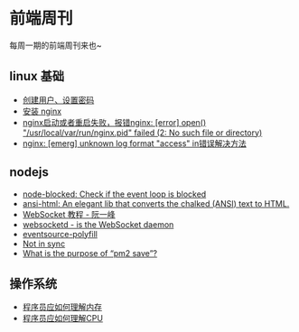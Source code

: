 # 前端周刊
每周一期的前端周刊来也~

## linux 基础

* [创建用户、设置密码](https://blog.csdn.net/li_101357/article/details/69367457)
* [安装 nginx](https://www.cnblogs.com/xxoome/p/5866475.html)
* [nginx启动或者重启失败，报错nginx: [error] open() "/usr/local/var/run/nginx.pid" failed (2: No such file or directory)](https://www.cnblogs.com/fancyLee/p/8931814.html)
* [nginx: [emerg] unknown log format "access" in错误解决方法](https://blog.csdn.net/network_dream/article/details/81328824?utm_medium=distribute.pc_relevant.none-task-blog-BlogCommendFromMachineLearnPai2-2.control&dist_request_id=&depth_1-utm_source=distribute.pc_relevant.none-task-blog-BlogCommendFromMachineLearnPai2-2.control)



## nodejs

* [node-blocked: Check if the event loop is blocked](https://github.com/tj/node-blocked)
* [ansi-html: An elegant lib that converts the chalked (ANSI) text to HTML.](https://www.npmjs.com/package/ansi-html)
* [WebSocket 教程 - 阮一峰](http://www.ruanyifeng.com/blog/2017/05/websocket.html)
* [websocketd - is the WebSocket daemon](http://websocketd.com/)
* [eventsource-polyfill](https://github.com/amvtek/EventSource)
* [Not in sync](https://github.com/Unitech/pm2/issues/4556)
* [What is the purpose of “pm2 save”?](https://stackoverflow.com/questions/35883263/what-is-the-purpose-of-pm2-save)


## 操作系统
* [程序员应如何理解内存](https://mp.weixin.qq.com/s?__biz=MzU2NTYyOTQ4OQ==&mid=2247483829&idx=1&sn=b9c32f56e95bdc229315e2b5ffd365cd&chksm=fcb986ebcbce0ffdc6c087775b895f6a0c0b83c72a91ee5614e253bea005509de8abfab6fc0e&cur_album_id=1433368223499796481&scene=189#rd)
* [程序员应如何理解CPU](https://mp.weixin.qq.com/s?__biz=MzU2NTYyOTQ4OQ==&mid=2247483856&idx=1&sn=10a8344221d8b44f8e881be0829d07b0&chksm=fcb9868ecbce0f98633946a5b3268837949a7b928e4501f10f928fc0a45a97697e828173ba9e&cur_album_id=1433368223499796481&scene=189#rd)
